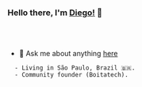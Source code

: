 ### Hello there, I'm [Diego!](https://ko-fi.com/diegopisani) 👋

<br />
<br />

- 💬 Ask me about anything [here](https://github.com/luidiblu/luidiblu/issues)


```
  - Living in São Paulo, Brazil 🇧🇷.
  - Community founder (Boitatech).
```
